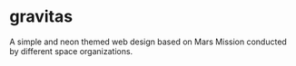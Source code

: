 # gravitas
A simple and neon themed web design based on Mars Mission conducted by different space organizations.
